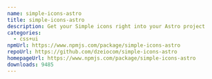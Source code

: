 ```yaml
---
name: simple-icons-astro
title: simple-icons-astro
description: Get your Simple icons right into your Astro project
categories:
  - css+ui
npmUrl: https://www.npmjs.com/package/simple-icons-astro
repoUrl: https://github.com/dzeiocom/simple-icons-astro
homepageUrl: https://www.npmjs.com/package/simple-icons-astro
downloads: 9485
---
```

